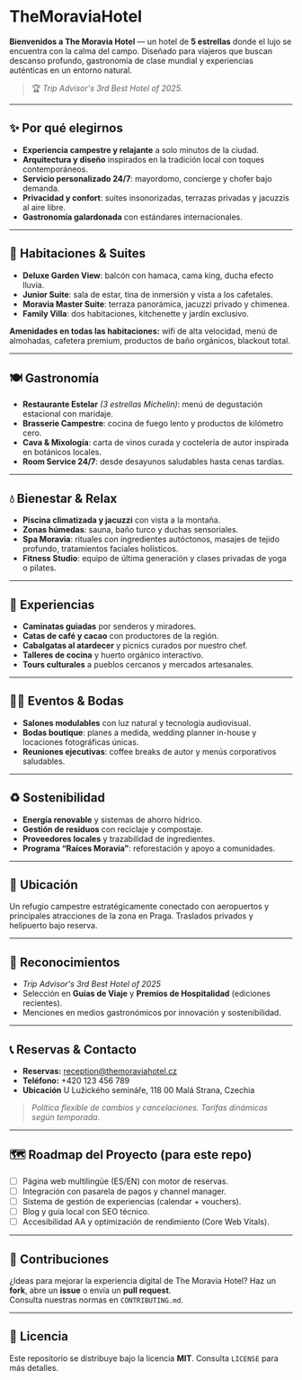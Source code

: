 # TheMoraviaHotel

**Bienvenidos a The Moravia Hotel** — un hotel de **5 estrellas** donde el lujo se encuentra con la calma del campo. Diseñado para viajeros que buscan descanso profundo, gastronomía de clase mundial y experiencias auténticas en un entorno natural.

> 🏆 *Trip Advisor's 3rd Best Hotel of 2025.*

---

## ✨ Por qué elegirnos

- **Experiencia campestre y relajante** a solo minutos de la ciudad.
- **Arquitectura y diseño** inspirados en la tradición local con toques contemporáneos.
- **Servicio personalizado 24/7**: mayordomo, concierge y chofer bajo demanda.
- **Privacidad y confort**: suites insonorizadas, terrazas privadas y jacuzzis al aire libre.
- **Gastronomía galardonada** con estándares internacionales.

---

## 🏨 Habitaciones & Suites

- **Deluxe Garden View**: balcón con hamaca, cama king, ducha efecto lluvia.
- **Junior Suite**: sala de estar, tina de inmersión y vista a los cafetales.
- **Moravia Master Suite**: terraza panorámica, jacuzzi privado y chimenea.
- **Family Villa**: dos habitaciones, kitchenette y jardín exclusivo.

**Amenidades en todas las habitaciones:** wifi de alta velocidad, menú de almohadas, cafetera premium, productos de baño orgánicos, blackout total.

---

## 🍽️ Gastronomía

- **Restaurante Estelar** *(3 estrellas Michelin)*: menú de degustación estacional con maridaje.
- **Brasserie Campestre**: cocina de fuego lento y productos de kilómetro cero.
- **Cava & Mixología**: carta de vinos curada y coctelería de autor inspirada en botánicos locales.
- **Room Service 24/7**: desde desayunos saludables hasta cenas tardías.

---

## 💧 Bienestar & Relax

- **Piscina climatizada y jacuzzi** con vista a la montaña.
- **Zonas húmedas**: sauna, baño turco y duchas sensoriales.
- **Spa Moravia**: rituales con ingredientes autóctonos, masajes de tejido profundo, tratamientos faciales holísticos.
- **Fitness Studio**: equipo de última generación y clases privadas de yoga o pilates.

---

## 🌿 Experiencias

- **Caminatas guiadas** por senderos y miradores.
- **Catas de café y cacao** con productores de la región.
- **Cabalgatas al atardecer** y picnics curados por nuestro chef.
- **Talleres de cocina** y huerto orgánico interactivo.
- **Tours culturales** a pueblos cercanos y mercados artesanales.

---

## 🧑‍💼 Eventos & Bodas

- **Salones modulables** con luz natural y tecnología audiovisual.
- **Bodas boutique**: planes a medida, wedding planner in-house y locaciones fotográficas únicas.
- **Reuniones ejecutivas**: coffee breaks de autor y menús corporativos saludables.

---

## ♻️ Sostenibilidad

- **Energía renovable** y sistemas de ahorro hídrico.
- **Gestión de residuos** con reciclaje y compostaje.
- **Proveedores locales** y trazabilidad de ingredientes.
- **Programa “Raíces Moravia”**: reforestación y apoyo a comunidades.

---

## 📍 Ubicación

Un refugio campestre estratégicamente conectado con aeropuertos y principales atracciones de la zona en Praga. Traslados privados y helipuerto bajo reserva.


---

## 🔖 Reconocimientos

- *Trip Advisor's 3rd Best Hotel of 2025*
- Selección en **Guías de Viaje** y **Premios de Hospitalidad** (ediciones recientes).
- Menciones en medios gastronómicos por innovación y sostenibilidad.

---

## 📞 Reservas & Contacto

- **Reservas:** reception@themoraviahotel.cz  
- **Teléfono:** +420 123 456 789
- **Ubicación** U Lužického semináře, 118 00 Malá Strana, Czechia

> *Política flexible de cambios y cancelaciones. Tarifas dinámicas según temporada.*

---

## 🗺️ Roadmap del Proyecto (para este repo)

- [ ] Página web multilingüe (ES/EN) con motor de reservas.  
- [ ] Integración con pasarela de pagos y channel manager.  
- [ ] Sistema de gestión de experiencias (calendar + vouchers).  
- [ ] Blog y guía local con SEO técnico.  
- [ ] Accesibilidad AA y optimización de rendimiento (Core Web Vitals).

---

## 🤝 Contribuciones

¿Ideas para mejorar la experiencia digital de The Moravia Hotel? Haz un **fork**, abre un **issue** o envía un **pull request**.  
Consulta nuestras normas en `CONTRIBUTING.md`.

---

## 📄 Licencia

Este repositorio se distribuye bajo la licencia **MIT**. Consulta `LICENSE` para más detalles.

